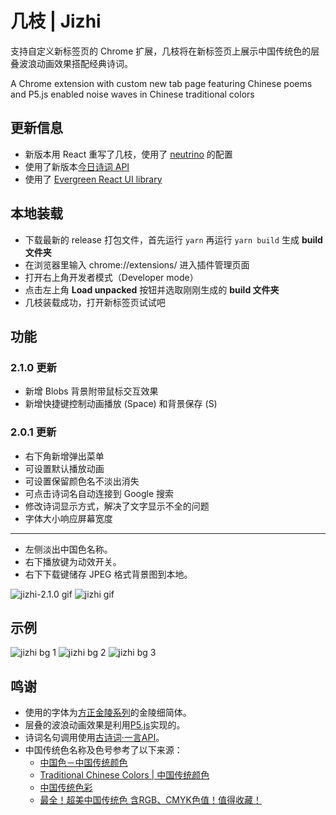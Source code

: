 # 几枝 | Jizhi

支持自定义新标签页的 Chrome 扩展，几枝将在新标签页上展示中国传统色的层叠波浪动画效果搭配经典诗词。

A Chrome extension with custom new tab page featuring Chinese poems and P5.js enabled noise waves in Chinese traditional colors

## 更新信息

* 新版本用 React 重写了几枝，使用了 [neutrino](https://neutrinojs.org/packages/react/) 的配置
* 使用了新版本[今日诗词 API](https://www.jinrishici.com/)
* 使用了 [Evergreen React UI library](https://evergreen.segment.com/)  

## 本地装载

* 下载最新的 release 打包文件，首先运行 `yarn` 再运行 `yarn build` 生成 **build 文件夹**
* 在浏览器里输入 chrome://extensions/ 进入插件管理页面
* 打开右上角开发者模式（Developer mode）
* 点击左上角 **Load unpacked** 按钮并选取刚刚生成的 **build 文件夹**
* 几枝装载成功，打开新标签页试试吧

## 功能

### 2.1.0 更新

- 新增 Blobs 背景附带鼠标交互效果
- 新增快捷键控制动画播放 (Space) 和背景保存 (S)

### 2.0.1 更新

- 右下角新增弹出菜单
- 可设置默认播放动画
- 可设置保留颜色名不淡出消失
- 可点击诗词名自动连接到 Google 搜索
- 修改诗词显示方式，解决了文字显示不全的问题
- 字体大小响应屏幕宽度

---------

* 左侧淡出中国色名称。
* 右下播放键为动效开关。
* 右下下载键储存 JPEG 格式背景图到本地。

![jizhi-2.1.0 gif](https://github.com/unicar9/jizhi/blob/master/examples/jizhi-2.1.0.gif)
![jizhi gif](https://github.com/unicar9/jizhi/blob/master/examples/jizhi.gif)

## 示例

![jizhi bg 1](https://github.com/unicar9/jizhi/blob/master/examples/jizhi-bg-1.jpg)
![jizhi bg 2](https://github.com/unicar9/jizhi/blob/master/examples/jizhi-bg-2.jpg)
![jizhi bg 3](https://github.com/unicar9/jizhi/blob/master/examples/jizhi-bg-3.jpg)

## 鸣谢

* 使用的字体为[方正金陵系列](http://www.foundertype.com/index.php/FontInfo/index/id/202#)的金陵细简体。
* 层叠的波浪动画效果是利用[P5.js](http://p5js.org/)实现的。
* 诗词名句调用使用[古诗词·一言API](https://gushi.ci/)。
* 中国传统色名称及色号参考了以下来源：
  * [中国色－中国传统颜色](http://zhongguose.com/)
  * [Traditional Chinese Colors | 中国传统颜色](http://boxingp.github.io/traditional-chinese-colors/)
  * [中国传统色彩](https://color.uisdc.com/)
  * [最全！超美中国传统色 含RGB、CMYK色值！值得收藏！](https://www.weibo.com/ttarticle/p/show?id=2309404248238352952773)




